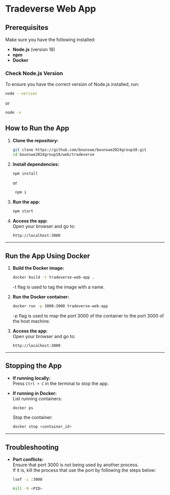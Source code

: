 
# Tradeverse Web App


## Prerequisites

Make sure you have the following installed:

- **Node.js** (version 18)  
- **npm**  
- **Docker**

### **Check Node.js Version**

To ensure you have the correct version of Node.js installed, run:

```bash
node --version
```
or 
```bash
node -v
```


## How to Run the App

1. **Clone the repository:**

   ```bash
   git clone https://github.com/bounswe/bounswe2024group10.git
   cd bounswe2024group10/web/tradeverse
   ```

2. **Install dependencies:**

   ```bash
   npm install
   ```
   or 
   ```bash
    npm i
    ```

3. **Run the app:**

   ```bash
   npm start
   ```

4. **Access the app:**  
   Open your browser and go to:  

   ```
   http://localhost:3000
   ```

---

## Run the App Using Docker

1. **Build the Docker image:**

   ```bash
   docker build -t tradeverse-web-app .
   ```

   -t flag is used to tag the image with a name.

2. **Run the Docker container:**

   ```bash
   docker run -p 3000:3000 tradeverse-web-app
   ```

   -p flag is used to map the port 3000 of the container to the port 3000 of the host machine.


3. **Access the app:**  
   Open your browser and go to:  

   ```
   http://localhost:3000
   ```

---

## Stopping the App

- **If running locally:**  
  Press `Ctrl + C` in the terminal to stop the app.

- **If running in Docker:**  
  List running containers:

  ```bash
  docker ps
  ```

  Stop the container:

  ```bash
  docker stop <container_id>
  ```

---

## Troubleshooting

- **Port conflicts:**  
  Ensure that port 3000 is not being used by another process.  
  If it is, kill the process that use the port by following the steps below:

    ```bash
    lsof -i :3000
    ```

    ```bash
    kill -9 <PID>
    ```




